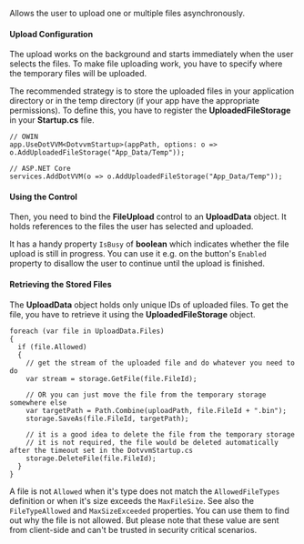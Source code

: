 Allows the user to upload one or multiple files asynchronously.

#### Upload Configuration

The upload works on the background and starts immediately when the user selects the files. To make file uploading work, 
you have to specify where the temporary files will be uploaded.

The recommended strategy is to store the uploaded files in your application directory or in the temp directory (if your app have the appropriate permissions).
To define this, you have to register the **UploadedFileStorage** in your **Startup.cs** file.

```CSHARP
// OWIN
app.UseDotVVM<DotvvmStartup>(appPath, options: o => o.AddUploadedFileStorage("App_Data/Temp"));

// ASP.NET Core
services.AddDotVVM(o => o.AddUploadedFileStorage("App_Data/Temp"));
```

#### Using the Control

Then, you need to bind the **FileUpload** control to an **UploadData** object. It holds references to the files 
the user has selected and uploaded.

It has a handy property `IsBusy` of **boolean** which indicates whether the file upload is still in progress. You can use it e.g. on the button's `Enabled` property to disallow the user to continue until the upload is finished.

#### Retrieving the Stored Files

The **UploadData** object holds only unique IDs of uploaded files. To get the file, you have to retrieve it using the **UploadedFileStorage** object.

```CSHARP
foreach (var file in UploadData.Files)
{
  if (file.Allowed)
  {
    // get the stream of the uploaded file and do whatever you need to do
    var stream = storage.GetFile(file.FileId);

    // OR you can just move the file from the temporary storage somewhere else
    var targetPath = Path.Combine(uploadPath, file.FileId + ".bin");
    storage.SaveAs(file.FileId, targetPath);
    
    // it is a good idea to delete the file from the temporary storage 
    // it is not required, the file would be deleted automatically after the timeout set in the DotvvmStartup.cs
    storage.DeleteFile(file.FileId);
  }
}
```

A file is not `Allowed` when it's type does not match the `AllowedFileTypes` definition or when it's size exceeds the `MaxFileSize`. See also the `FileTypeAllowed` and `MaxSizeExceeded` properties. You can use them to find out why the file is not allowed. But please note that these value are sent from client-side and can't be trusted in security critical scenarios.